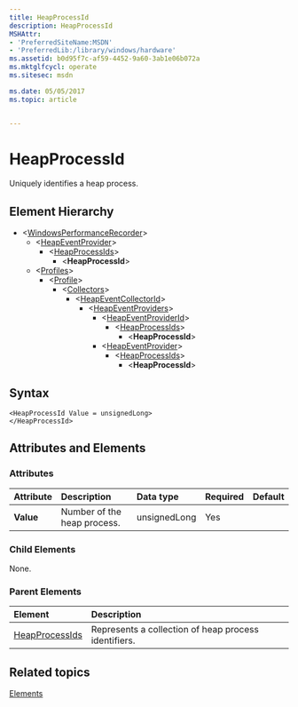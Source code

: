 ```yaml
---
title: HeapProcessId
description: HeapProcessId
MSHAttr:
- 'PreferredSiteName:MSDN'
- 'PreferredLib:/library/windows/hardware'
ms.assetid: b0d95f7c-af59-4452-9a60-3ab1e06b072a
ms.mktglfcycl: operate
ms.sitesec: msdn

ms.date: 05/05/2017
ms.topic: article


---
```



# HeapProcessId

Uniquely identifies a heap process.


## Element Hierarchy

* \<[WindowsPerformanceRecorder](windowsperformancerecorder.md)\>
  * \<[HeapEventProvider](heapeventprovider.md)\>
    * \<[HeapProcessIds](heapprocessids.md)\>
      * \<**HeapProcessId**\>
  * \<[Profiles](profiles.md)\>
    * \<[Profile](profile-wpr.md)\>
      * \<[Collectors](collectors.md)\>
        * \<[HeapEventCollectorId](heapeventcollectorid.md)\>
          * \<[HeapEventProviders](heapeventproviders.md)\>
            * \<[HeapEventProviderId](heapeventproviderid.md)\>
              * \<[HeapProcessIds](heapprocessids.md)\>
                * \<**HeapProcessId**\>
            * \<[HeapEventProvider](heapeventprovider.md)\>
              * \<[HeapProcessIds](heapprocessids.md)\>
                * \<**HeapProcessId**\>


## Syntax

```
<HeapProcessId Value = unsignedLong>
</HeapProcessId>
```


## Attributes and Elements


### Attributes

| Attribute | Description                 | Data type    | Required | Default |
| :-------- | :-------------------------- | :----------- | :------- | :------ |
| **Value** | Number of the heap process. | unsignedLong | Yes      |         |


### Child Elements

None.


### Parent Elements

| Element                             | Description                                          |
| :---------------------------------- | :--------------------------------------------------- |
| [HeapProcessIds](heapprocessids.md) | Represents a collection of heap process identifiers. |


## Related topics

[Elements](elements.md)

